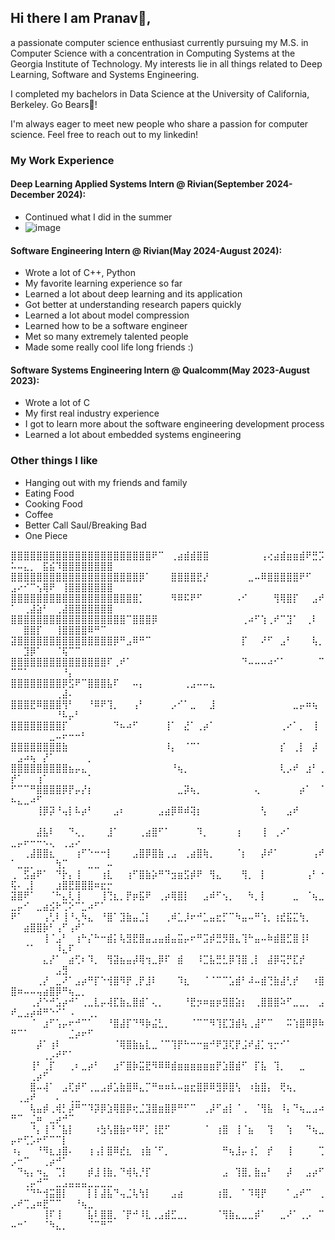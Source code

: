 ## Hi there I am Pranav👋,
a passionate computer science enthusiast currently pursuing my M.S. in Computer Science with a concentration in Computing Systems at the Georgia Institute of Technology. My interests lie in all things related to Deep Learning, Software and Systems Engineering.

I completed my bachelors in Data Science at the University of California, Berkeley.
Go Bears🐻!

I'm always eager to meet new people who share a passion for computer science. Feel free to reach out to my linkedin!

### My Work Experience
#### Deep Learning Applied Systems Intern @ Rivian(September 2024-December 2024):
- Continued what I did in the summer
-  ![image](https://github.com/user-attachments/assets/2f507d68-3384-4c7b-abb5-980d82ad9955)


#### Software Engineering Intern @ Rivian(May 2024-August 2024):
- Wrote a lot of C++, Python
- My favorite learning experience so far
- Learned a lot about deep learning and its application
- Got better at understanding research papers quickly
- Learned a lot about model compression
- Learned how to be a software engineer
- Met so many extremely talented people
- Made some really cool life long friends :)

#### Software Systems Engineering Intern @ Qualcomm(May 2023-August 2023):
- Wrote a lot of C
- My first real industry experience
- I got to learn more about the software engineering development process
- Learned a lot about embedded systems engineering


### Other things I like
- Hanging out with my friends and family
- Eating Food
- Cooking Food
- Coffee
- Better Call Saul/Breaking Bad
- One Piece

⣿⣿⣿⣿⣿⣿⣿⣿⣿⣿⣿⣿⣿⣿⣿⣿⣿⣿⣿⣿⣿⣿⠟⠉⠀⢀⣴⣾⣾⣿⣿⠀⠀⠀⠀⠀⠀⠀⠀⢠⢔⣴⣾⣶⣶⣾⠟⣛⡩⠥⠤⣄⡀⠀⣯⣮⠹⣿⣿⣿⣿⣿⣿⣿⣿
⣿⣿⣿⣿⣿⣿⣿⣿⣿⣿⣿⣿⣿⣿⣿⣿⣿⣿⣿⣿⡿⠁⠀⠀⠀⣿⣿⣿⣿⣟⡜⠀⠀⠀⠀⠀⠀⣀⠤⠿⣿⣿⣿⣿⣿⠟⠋⠀⠀⣠⠔⠊⠉⢢⢿⠟⠀⢸⣿⣿⣿⣿⣿⣿⣿
⣿⣿⣿⣿⣿⣿⣿⣿⣿⣿⣿⣿⣿⣿⣿⣿⣿⣿⣿⣿⡁⠀⠀⠀⠀⠻⠿⠯⠟⠋⠀⠀⠀⠀⠀⠠⠊⠀⠀⠀⠀⢻⢿⣿⡏⠀⠀⣠⠞⠁⠀⢀⣼⣵⠃⠀⢀⣼⣿⣿⣿⣿⣿⣿⣿
⣿⣿⣿⣿⣿⣿⣿⣿⣿⣿⣿⣿⣿⣿⣿⣿⣿⣿⠉⣿⣿⣿⡿⠀⠀⠀⠀⠀⠀⠀⠀⠀⠀⠀⠀⠀⢀⠴⠋⢱⢀⠞⠉⣹⠁⠀⢀⠇⠀⠀⠀⣿⣿⡏⠀⠀⢸⣿⣿⣿⣿⠿⠛⠉⠀
⣽⣿⣿⣿⣿⣿⣿⣿⣿⣿⣿⣿⣿⣿⣿⣿⡿⠛⣠⠿⠛⠉⠀⠀⠀⠀⠀⠀⠀⠀⠀⠀⠀⠀⠀⠀⡏⠀⠀⠜⠋⠀⣠⠃⠀⠀⠀⢧⡀⠀⠀⣹⡿⠁⠀⠀⠈⢯⠉⠉⠀⠀⠀⠀⠀
⣿⣿⣿⣿⣿⣿⣿⣿⣿⣿⣿⣿⣿⣿⣿⠏⢀⠞⠁⠀⠀⠀⠀⠀⠀⠀⠀⠀⠀⠀⠀⠀⠀⠀⠀⠀⠙⠤⠤⠤⠴⠊⠁⠀⠀⠀⠀⠀⠉⠉⠉⠁⠀⠀⠀⠀⠀⠘⡄⠀⠀⠀⠀⠀⠀
⣿⣿⣿⣿⣿⣿⣿⣿⡿⣫⠟⠉⣿⣿⣿⣧⠏⠀⠀⠤⡄⠀⠀⠀⠀⠀⠀⢀⣠⠤⠤⣄⠀⠀⠀⠀⠀⠀⠀⠀⠀⠀⠀⠀⠀⠀⠀⠀⠀⠀⠀⠀⠀⠀⠀⠀⢀⣼⠄⠀⠀⠀⠀⠀⠀
⣿⣿⣿⣟⠿⣿⣿⣿⢻⠃⠀⠀⠘⠿⠟⢹⡀⠀⠀⢠⠃⠀⠀⠀⠀⡠⠊⠁⣀⠀⠀⣸⠀⠀⠀⠀⠀⠀⠀⠀⠀⠀⠀⠀⣀⡤⠶⢦⠀⠀⠀⠀⠀⠀⠀⠀⠘⠧⡤⠃⠀⠀⠀⠀⠀
⣿⣿⣿⣿⣿⣿⣿⣿⡏⠀⠀⠀⠀⠀⠀⠀⠙⠦⠴⠋⠀⠀⠀⠀⢸⠁⠀⣜⠁⢀⡴⠁⠀⠀⠀⠀⠀⠀⠀⠀⠀⠀⢀⠔⠁⡀⠀⢸⠀⠀⠀⠀⠀⠀⠀⣀⠤⠖⠒⠒⠃⠀⠀⠀⠀
⣿⣿⣿⣿⣿⣿⣿⣿⣷⠀⠀⠀⠀⠀⠀⠀⠀⠀⠀⠀⠀⠀⠀⠀⠸⡄⠀⠈⠉⠁⠀⠀⠀⠀⠀⠀⠀⠀⠀⠀⠀⠀⡎⠀⢀⡇⠀⡼⠀⠀⣠⠴⢦⠀⡜⠁⠀⠀⠀⠀⠀⡀⠀⠀⠀
⣿⣿⣿⣿⣿⣿⣿⣿⣿⣦⡤⣄⠀⠀⠀⠀⠀⠀⠀⠀⠀⠀⠀⠀⠀⠘⢦⡀⠀⠀⠀⠀⠀⠀⠀⠀⠀⠀⠀⠀⠀⠀⢇⡠⠞⠀⣰⠃⢀⡞⠁⠀⠀⢰⠁⠀⠀⠀⠀⠀⠀⠁⠀⠀⠀
⠋⠉⠉⠛⣿⣿⣿⣿⡿⡟⡤⡜⡆⠀⠀⠀⠀⠀⠀⠀⠀⠀⠀⠀⠀⠀⣀⡽⢦⡀⠀⠀⠀⠀⠀⠀⠀⠀⢄⠀⠀⠀⠀⠀⠀⡴⠁⠀⠈⠦⣄⣀⠴⠋⠀⠀⠀⠀⠀⠀⠀⠀⠀⠀⠀
⠀⠀⠀⠀⢸⡿⡽⠘⢤⡇⠧⡴⠃⠀⠀⠀⣠⠆⠀⠀⠀⠀⠀⣠⣴⡿⠿⠾⢽⡆⠀⠀⠀⠀⠀⠀⠀⠀⠀⢣⠀⠀⠀⣠⠞⠀⠀⠀⠀⠀⠀⠀⠀⠀⠀⠀⠀⠀⠀⠀⠀⠀⠀⠀⠀
⠀⠀⠀⠀⣼⣧⠇⠀⠀⠙⢄⡀⠀⠀⠀⣸⠁⠀⠀⠀⢀⣴⣿⠋⠁⠀⠀⠀⠀⠹⡀⠀⠀⠀⠀⢰⠀⠀⠀⢸⠀⢀⠔⠁⠀⠀⠀⠀⠀⣀⡤⠖⠒⠒⠢⢄⠀⢀⣠⠔⠀⠀⠀⠀⠀
⠀⠀⢀⣼⣿⣿⣆⠀⠀⠀⢰⠋⠑⠒⠒⡇⠀⠀⠀⣠⣿⡿⣿⣷⢀⣠⠀⢀⣴⣿⢷⡀⠀⠀⠀⠈⡆⠀⠀⡼⠞⠁⠀⠀⠀⠀⠀⢠⠞⠁⣀⣀⡀⠀⠀⠀⢳⡉⠀⠀⠀⣀⣀⠀⠤
⢀⠀⣫⣴⠟⠁⠀⠙⡗⡄⢸⠀⠀⠀⢰⣇⠀⠀⢰⠋⣿⣷⡵⠛⠙⣲⣶⣫⡾⠟⠀⢻⣄⠀⠀⠀⢻⡀⠀⡇⠀⠀⠀⠀⠀⠀⢠⠃⠐⢯⠄⢀⡇⠀⠀⠀⣰⣿⣟⣿⣿⣿⠶⣖⡒
⣽⣿⠟⠁⠀⠀⠈⠓⣄⢇⢸⠀⠀⠀⢸⢙⣆⡀⡟⡶⣯⠟⠀⢀⡴⢿⣿⡇⠀⠀⣠⠾⠋⢢⡀⠀⠀⠳⡀⡇⠀⠀⠀⠀⣀⠀⠈⢦⣀⣀⡤⠊⠀⣀⣴⣪⠗⢉⠕⠉⣁⠴⠋⠁⠀
⠟⠁⠀⠀⠀⢠⢃⠇⢸⠘⢄⠳⣄⠀⠘⣿⠁⣹⣷⣤⣈⡇⠀⠀⢀⠾⣁⡸⠖⠚⣁⣤⣖⡋⠉⠳⣤⠤⠛⢱⡀⢰⣞⣯⣍⢳⡀⠀⠀⠀⠀⣴⣿⣿⡷⠃⢠⠋⢠⠞⠁⠀⠀⠀⠀
⠀⠀⠀⠀⠀⢸⠈⣠⠃⠀⢰⠓⡌⠓⠒⣾⡅⢧⣻⣟⣿⣤⣠⣤⣾⣤⣭⡤⠖⠛⣩⡾⣛⡻⣿⣄⢹⠓⣤⠤⠷⣾⣿⣋⣿⢸⠇⠀⠀⠀⠀⠈⠁⠀⠀⠀⠸⣄⠏⠀⠀⠀⠀⠀⠀
⠀⠀⠀⠀⠀⣄⡜⠁⠀⣴⢋⠆⠹⡀⠀⢻⣽⣦⣤⡼⢿⢲⣀⡿⠏⠀⣾⠀⠀⠸⣉⣧⣛⣃⡿⢹⣿⢀⡇⠀⣼⡿⢭⡛⣏⡞⠀⠀⠀⠀⠀⠀⠀⠀⠀⠀⣠⣻⠀⠀⠀⠀⠀⠀⠀
⠀⠀⠀⠀⢀⡜⠀⣀⠜⠁⣠⡴⠛⡏⠑⢺⣿⠻⡟⢀⡟⣸⠇⠀⠀⠀⠹⣆⠀⠀⠈⠈⠉⠉⣡⣾⠃⠼⠤⣾⢙⣷⣼⢃⡞⠀⠀⠰⣿⣿⠶⠤⠤⢤⣴⣿⡿⠛⢦⣀⡀⠀⠀⠀⠀
⠀⠀⠀⢀⡜⠑⠚⣡⡴⠚⠁⢀⣀⣇⡤⢼⣏⣷⣄⣿⣾⠁⢄⡀⠀⠀⠀⠘⣟⡲⠶⣶⡶⣻⣿⣵⡆⠀⢀⣿⣿⣿⠵⠋⣀⣀⡀⠀⣠⠞⣀⣠⡴⠾⠛⠑⠊⠁⠠⠀⠀⢀⡀⠀⠀
⠀⠀⠀⠈⠀⣰⠋⢡⡤⠖⠚⠉⠁⠀⠀⠘⣿⣼⡏⠙⠻⡷⣬⣃⡀⠀⠀⠀⠈⠉⠉⠻⢹⣏⣹⣾⢧⢀⣼⠋⠉⠀⠀⠭⢱⣿⠿⡿⠷⠛⠉⠁⠀⠀⠀⠀⠀⠀⣈⡴⠖⠋⠀⠀⠀
⠀⠀⠀⠀⡼⠁⢰⠇⠀⠀⠀⠀⠀⠀⠀⠀⠈⢿⣿⣷⣦⣇⣀⠈⠉⢹⡟⠓⠒⠒⣶⠚⠟⣹⢏⡟⣨⠞⣼⡁⢲⡒⠊⠁⠀⠀⠀⠀⠀⠀⠀⠀⠀⠀⢀⡠⠞⠋⠁⠀⠀⠀⠀⠀⠀
⠀⠀⠀⢸⠃⢀⡏⠀⠀⢀⠆⣀⡴⠃⠀⠀⣰⠋⣿⡷⣭⣟⠻⠿⠿⣾⣶⣶⣶⣶⣶⣶⡟⣱⣿⣾⠋⠀⡏⣧⠀⢹⡀⠀⠀⣀⠀⠀⠀⠀⠀⠀⢀⡴⠋⠀⠀⠀⠀⠀⠀⠀⠀⠀⠀
⠀⠀⠀⣿⠤⢼⠁⠀⣠⢏⡾⠋⢀⣀⣠⡾⣡⣷⣿⠿⣄⡉⠛⠶⠶⠧⠤⣶⣖⣿⡿⠿⣻⡿⣿⢣⠀⠰⣷⣿⡄⠀⢟⢦⡀⠀⠀⠀⠀⠀⢀⣠⠞⠀⠀⠀⠄⠀⢀⣀⠀⠀⠀⠀⠀
⠀⠀⠀⢧⣤⡾⢀⢾⡃⡼⠛⠉⠹⡽⡿⣱⢿⣿⡿⢖⣈⣹⣿⣶⣿⡿⠛⠋⠉⠀⢀⡼⠋⣴⡇⠈⢀⠀⠈⢻⣧⠀⠸⡄⠙⢦⣀⣠⠴⠛⠉⠀⣈⠶⠀⣀⡴⠚⠉⠀⠀⠀⠀⠀⠀
⠀⠀⠀⠘⡄⢸⠘⠈⣧⡇⠀⠀⠀⠰⣳⢣⣿⣷⠖⠻⠟⡁⢸⣟⠋⠀⠀⠀⠀⠀⠈⠀⢰⣿⠀⢸⠈⣦⠀⠀⢹⠀⠀⢱⠀⠀⠙⢦⣀⡤⠖⢋⡡⠖⠋⠉⠉⡇⠀⠀⠀⠀⠀⠀⠀
⠰⡄⠀⠀⠘⠻⣆⣰⣿⠄⠀⠀⢰⢠⡇⣿⠿⣞⣆⠀⢰⣷⠈⠋⡀⠀⠀⠀⠀⠀⠀⠀⠀⠛⢦⣸⡤⢰⡁⠀⡞⠀⠀⢸⠀⠀⠀⠀⢉⡠⠒⠉⠀⠀⢀⡴⠚⠁⠀⠀⠀⠀⠀⠀⠀
⠀⠙⢦⡄⠲⣄⠀⢉⡇⠀⠀⠀⡾⣸⢸⣷⡀⠙⢾⢧⡘⡏⠀⠀⠀⠀⠀⠀⠀⠀⠀⠀⠀⣠⠀⢹⣿⡀⣷⣤⠃⠀⠀⡼⠀⠀⣠⡴⠋⠀⠀⢀⡤⠚⠉⠀⣀⣠⣤⣤⣤⣀⣀⣀⣀
⠀⠀⠈⠙⠓⢺⣭⣿⡇⠀⠀⠀⡇⡇⣼⣧⠙⢤⣈⢧⢳⡇⠀⠀⠀⣠⣴⠀⠀⠀⠀⠀⢰⣿⡀⠀⠁⠹⢿⡟⠀⠀⠀⠁⣠⠞⠉⠀⢀⡠⠞⢉⣠⠶⣟⠉⠉⠀⠀⠘⢦⣀⠀⠀⠀
⠀⠀⠀⠀⠀⢸⠏⢸⠀⠀⠀⠀⣧⠇⣿⣿⡀⠈⡟⠚⠸⣇⢀⣠⣾⣋⣀⡀⠀⠀⠀⠀⠈⢻⣷⣄⣀⣀⡾⠁⠀⠀⣀⠜⠁⢀⡠⠀⠉⠤⠒⠁⠀⠀⠈⠳⣄⡀⠀⠀⠀⠈⠉⠛⠉
